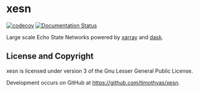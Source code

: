 # xesn

[![codecov](https://codecov.io/gh/timothyas/xesn/graph/badge.svg?token=X1Z9BZB5XS)](https://codecov.io/gh/timothyas/xesn)
[![Documentation Status](https://readthedocs.org/projects/xesn/badge/?version=latest)](https://xesn.readthedocs.io/en/latest/?badge=latest)

Large scale Echo State Networks powered by
[xarray](https://docs.xarray.dev/en/stable/)
and
[dask](https://www.dask.org/).


## License and Copyright

xesn is licensed under version 3 of the Gnu Lesser General Public License.

Development occurs on GitHub at <https://github.com/timothyas/xesn>.
